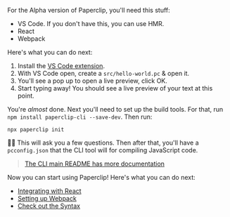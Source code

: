 

For the Alpha version of Paperclip, you'll need this stuff:

- VS Code. If you don't have this, you can use HMR. 
- React
- Webpack

Here's what you can do next:

1. Install the [VS Code extension](https://marketplace.visualstudio.com/items?itemName=crcn.tandem).
1. With VS Code open, create a `src/hello-world.pc` & open it.
1. You'll see a pop up to open a live preview, click OK.
1. Start typing away! You should see a live preview of your text at this point.


You're _almost_ done. Next you'll need to set up the build tools. For that, run `npm install paperclip-cli --save-dev`. Then run:

```
npx paperclip init
```

☝🏻 This will ask you a few questions. Then after that, you'll have a `pcconfig.json` that the CLI tool will for compiling JavaScript code. 

> [The CLI main README has more documentation](../../packages/paperclip-cli)

Now you can start using Paperclip! Here's what you can do next:

<!-- - Check out the tutorials -->
- [Integrating with React](../../packages/paperclip-compiler-react)
- [Setting up Webpack](../../packages/paperclip-loader)
- [Check out the Syntax](../Syntax)
